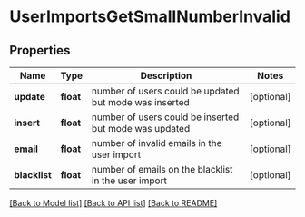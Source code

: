 # UserImportsGetSmallNumberInvalid

## Properties
Name | Type | Description | Notes
------------ | ------------- | ------------- | -------------
**update** | **float** | number of users could be updated but mode was inserted | [optional] 
**insert** | **float** | number of users could be inserted but mode was updated | [optional] 
**email** | **float** | number of invalid emails in the user import | [optional] 
**blacklist** | **float** | number of emails on the blacklist in the user import | [optional] 

[[Back to Model list]](../README.md#documentation-for-models) [[Back to API list]](../README.md#documentation-for-api-endpoints) [[Back to README]](../README.md)


